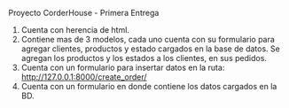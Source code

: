 Proyecto CorderHouse - Primera Entrega

1. Cuenta con herencia de html.
2. Contiene mas de 3 modelos, cada uno cuenta con su formulario para agregar clientes, productos y estado cargados en la base de datos. Se agregan los productos y los estados a los clientes, en sus pedidos.
3. Cuenta con un formulario para insertar datos en la ruta: http://127.0.0.1:8000/create_order/
4. Cuenta con un formulario en donde contiene los datos cargados en la BD.
